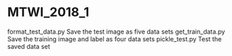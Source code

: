 # MTWI_2018_1
format_test_data.py  Save the test image as five data sets
get_train_data.py   Save the training image and label as four data sets
pickle_test.py   Test the saved data set
